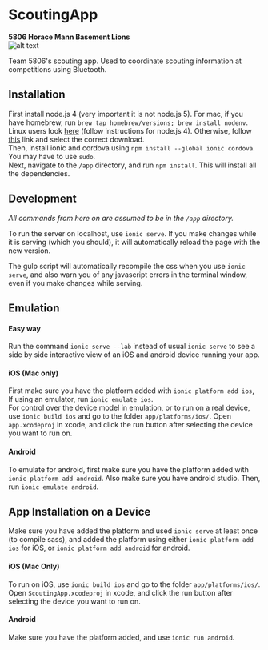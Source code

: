 # ScoutingApp

**5806 Horace Mann Basement Lions**  
![alt text](https://avatars3.githubusercontent.com/u/15164506?v=3&s=200 "Basement Lions")

Team 5806's scouting app. Used to coordinate scouting information at competitions using Bluetooth.

## Installation
First install node.js 4 (very important it is not node.js 5). For mac, if you have homebrew, run `brew tap homebrew/versions; brew install nodenv`. Linux users look [here](https://nodejs.org/en/download/package-manager/ "Linux NodeJS install") (follow instructions for node.js 4). Otherwise, follow [this](https://nodejs.org/en/download/ "NodeJS install") link and select the correct download.  
Then, install ionic and cordova using `npm install --global ionic cordova`. You may have to use `sudo`.  
Next, navigate to the `/app` directory, and run `npm install`. This will install all the dependencies.  

## Development
_All commands from here on are assumed to be in the `/app` directory._  

To run the server on localhost, use `ionic serve`. If you make changes while it is serving (which you should), it will automatically reload the page with the new version.  

The gulp script will automatically recompile the css when you use `ionic serve`, and also warn you of any javascript errors in the terminal window, even if you make changes while serving.  

## Emulation

#### Easy way
Run the command `ionic serve --lab` instead of usual `ionic serve` to see a side by side interactive view of an iOS and android device running your app.  

#### iOS (Mac only)
First make sure you have the platform added with `ionic platform add ios`,  
If using an emulator, run `ionic emulate ios`.  
For control over the device model in emulation, or to run on a real device, use `ionic build ios` and go to the folder `app/platforms/ios/`. Open `app.xcodeproj` in xcode, and click the run button after selecting the device you want to run on.

#### Android
To emulate for android, first make sure you have the platform added with `ionic platform add android`. Also make sure you have android studio. Then, run `ionic emulate android`.

## App Installation on a Device
Make sure you have added the platform and used `ionic serve` at least once (to compile sass), and added the platform using either `ionic platform add ios` for iOS, or `ionic platform add android` for android.

#### iOS (Mac Only)
To run on iOS, use `ionic build ios` and go to the folder `app/platforms/ios/`. Open `ScoutingApp.xcodeproj` in xcode, and click the run button after selecting the device you want to run on.
#### Android
Make sure you have the platform added, and use `ionic run android`.
